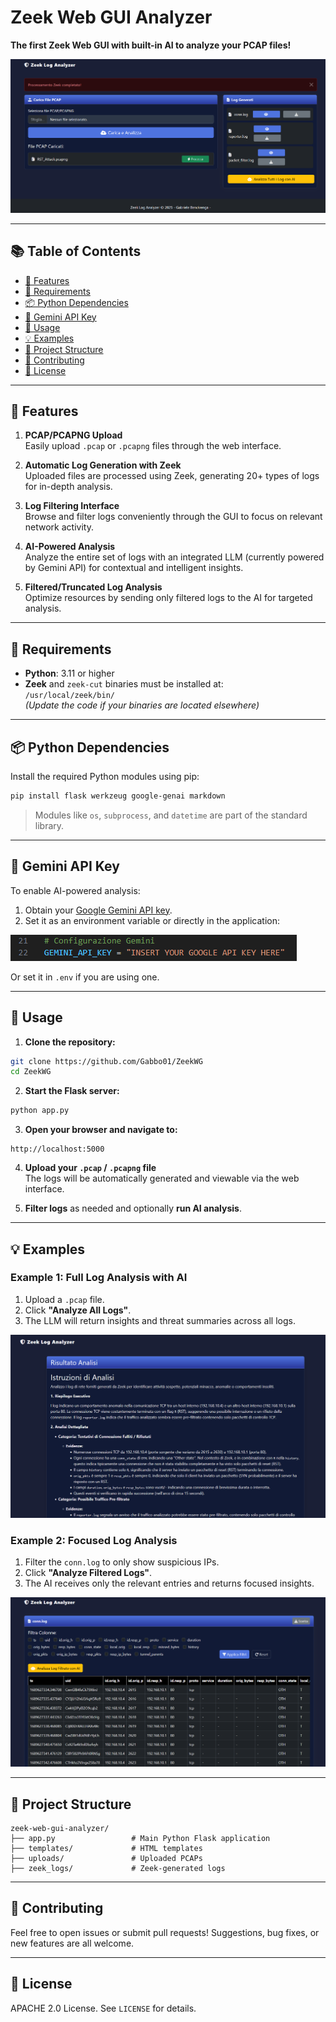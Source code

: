# Zeek Web GUI Analyzer

**The first Zeek Web GUI with built-in AI to analyze your PCAP files!**

![Zeek Web GUI Screenshot](images/dash1.png)

---

## 📚 Table of Contents

- [🚀 Features](#-features)  
- [🔧 Requirements](#-requirements)  
- [📦 Python Dependencies](#-python-dependencies)  
- [🔑 Gemini API Key](#-gemini-api-key)  
- [🚀 Usage](#-usage)  
- [💡 Examples](#-examples)  
- [📁 Project Structure](#-project-structure)  
- [🤝 Contributing](#-contributing)  
- [📜 License](#-license)

---

## 🚀 Features

1. **PCAP/PCAPNG Upload**  
   Easily upload `.pcap` or `.pcapng` files through the web interface.

2. **Automatic Log Generation with Zeek**  
   Uploaded files are processed using Zeek, generating 20+ types of logs for in-depth analysis.

3. **Log Filtering Interface**  
   Browse and filter logs conveniently through the GUI to focus on relevant network activity.

4. **AI-Powered Analysis**  
   Analyze the entire set of logs with an integrated LLM (currently powered by Gemini API) for contextual and intelligent insights.

5. **Filtered/Truncated Log Analysis**  
   Optimize resources by sending only filtered logs to the AI for targeted analysis.

---

## 🔧 Requirements

- **Python**: 3.11 or higher  
- **Zeek** and `zeek-cut` binaries must be installed at:  
  `/usr/local/zeek/bin/`  
  *(Update the code if your binaries are located elsewhere)*

---

## 📦 Python Dependencies

Install the required Python modules using pip:

```bash
pip install flask werkzeug google-genai markdown
```

> Modules like `os`, `subprocess`, and `datetime` are part of the standard library.

---

## 🔑 Gemini API Key

To enable AI-powered analysis:

1. Obtain your [Google Gemini API key](https://ai.google.dev/gemini-api/docs/quickstart).
2. Set it as an environment variable or directly in the application:


![Zeek Web GUI Screenshot](images/googleapikey.png)


Or set it in `.env` if you are using one.

---

## 🚀 Usage

1. **Clone the repository:**

```bash
git clone https://github.com/Gabbo01/ZeekWG
cd ZeekWG
```

2. **Start the Flask server:**

```bash
python app.py
```

3. **Open your browser and navigate to:**

```
http://localhost:5000
```

4. **Upload your `.pcap` / `.pcapng` file**  
   The logs will be automatically generated and viewable via the web interface.

5. **Filter logs** as needed and optionally **run AI analysis**.

---

## 💡 Examples

### Example 1: Full Log Analysis with AI

1. Upload a `.pcap` file.
2. Click **"Analyze All Logs"**.
3. The LLM will return insights and threat summaries across all logs.
   
![Zeek Web GUI Screenshot](images/AIanalysis.png)


### Example 2: Focused Log Analysis

1. Filter the `conn.log` to only show suspicious IPs.
2. Click **"Analyze Filtered Logs"**.
3. The AI receives only the relevant entries and returns focused insights.

![Zeek Web GUI Screenshot](images/dash2.png)


---

## 📁 Project Structure

```
zeek-web-gui-analyzer/
├── app.py                 # Main Python Flask application
├── templates/             # HTML templates
├── uploads/               # Uploaded PCAPs
├── zeek_logs/             # Zeek-generated logs

```

---

## 🤝 Contributing

Feel free to open issues or submit pull requests! Suggestions, bug fixes, or new features are all welcome.

---

## 📜 License

APACHE 2.0 License. See `LICENSE` for details.
